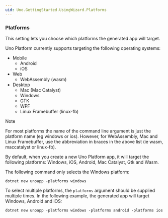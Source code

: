 ```yaml
---
uid: Uno.GettingStarted.UsingWizard.Platforms
---
```


### Platforms

This setting lets you choose which platforms the generated app will target.
    
Uno Platform currently supports targeting the following operating systems:
    
- Mobile
  - Android
  - iOS
- Web
  - WebAssembly (wasm)
- Desktop
  - Mac (Mac Catalyst)
  - Windows
  - GTK
  - WPF
  - Linux Framebuffer (linux-fb)

> [!NOTE] 
> For most platforms the name of the command line argument is just the platform name (eg windows or ios). However, for WebAssembly, Mac and Linux Framebuffer, use the abbreviation in braces in the above list (ie wasm, maccatalyst or linux-fb).

By default, when you create a new Uno Platform app, it will target the following platforms: Windows, iOS, Android, Mac Catalyst, Gtk and Wasm.

The following command only selects the Windows platform:

```
dotnet new unoapp -platforms windows
```

To select multiple platforms, the `platforms` argument should be supplied multiple times. In the following example, the generated app will target Windows, Android and iOS:

```
dotnet new unoapp -platforms windows -platforms android -platforms ios
```
